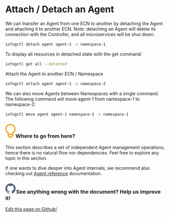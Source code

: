 # Attach / Detach an Agent

We can transfer an Agent from one ECN to another by detaching the Agent and attaching it to another ECN.
Note: detaching an Agent will delete its connection with the Controller, and all microservices will be shut down.

```bash
iofogctl detach agent agent-1 -n namespace-1
```

To display all resources in detached state with the get command:

```bash
iofogctl get all --detached
```

Attach the Agent to another ECN / Namespace

```bash
iofogctl attach agent agent-1 -n namespace-2
```

We can also move Agents between Namespaces with a single command. The following command will move agent-1 from namespace-1 to namespace-2:

```bash
iofogctl move agent agent-1 namespace-2 -n namespace-1
```

<aside class="notifications tip">
  <h3><img src="/images/icos/ico-tip.svg" alt="">Where to go from here?</h3>
  <p>This section describes a set of independent Agent management operations, hence there is no natural flow nor dependencies. Feel free to explore any topic in this section.</p>
  
  <p>If one wants to dive deeper into Agent internals, we recommend also checking out <a href="../reference-agent/overview.html">Agent reference</a> documentation.</p>
</aside>

<aside class="notifications contribute">
  <h3><img src="/images/icos/ico-github.svg" alt="">See anything wrong with the document? Help us improve it!</h3>
  <a href="https://github.com/eclipse-iofog/iofog.org/edit/develop/content/docs/2/agent-management/attach-detach.md"
    target="_blank">
    <p>Edit this page on Github!</p>
  </a>
</aside>
